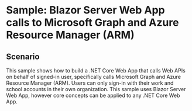 # Sample: Blazor Server Web App calls to Microsoft Graph and Azure Resource Manager (ARM)

## Scenario
This sample shows how to build a .NET Core Web App that calls Web APIs on behalf of signed-in user, specifically calls Microsoft Graph and Azure Resource Manager (ARM). Users can only sign-in with their work and school accounts in their own organization.
This sample uses Blazor Server Web App, however core concepts can be applied to any .NET Core Web App.
